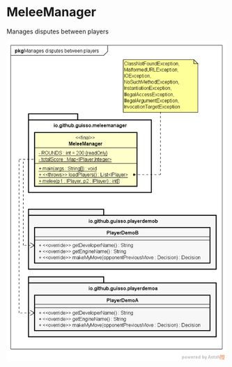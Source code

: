 # MeleeManager
Manages disputes between players

![UML class diagram](src/main/resources/meleemanager.png)
